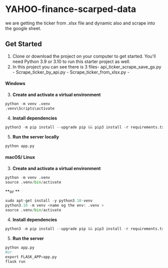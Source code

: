 # YAHOO-finance-scarped-data
we are getting the ticker from .xlsx file and dynamic also and scrape into the google sheet.

## Get Started

1. Clone or download the project on your computer to get started. You'll need Python 3.9 or 3.10 to run this starter project as well.
2. In this project you can see there is 3 files- 
   api_ticker_scrape_save_gs.py - 
   Scrape_ticker_by_api.py -
   Scrape_ticker_from_xlsx.py - 

#### Windows

3. **Create and activate a virtual environment**
```python
python -m venv .venv
.venv\Scripts\activate
```

4. **Install dependencies**  
```python
python3 -m pip install --upgrade pip && pip3 install -r requirements.txt
```

5. **Run the server locally**  
```python
python app.py
```

#### macOS/ Linux

3. **Create and activate a virtual environment**
```python
python -m venv .venv
source .venv/bin/activate
```

**or **

```python
sudo apt-get install -y python3.10-venv
python3.10 -m venv <name og the env: .venv >
source .venv/bin/activate
```

4. **Install dependencies**
```python
python3 -m pip install --upgrade pip && pip3 install -r requirements.txt
```

5. **Run the server**
```python
python app.py
#or
export FLASK_APP=app.py
flask run
```

